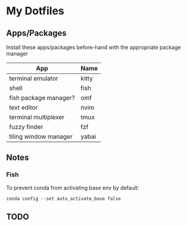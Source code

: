 # My Dotfiles

## Apps/Packages

Install these apps/packages before-hand with the appropriate package manager

App |  Name
--- | ---
terminal emulator | kitty
shell | fish
fish package manager? | omf
text editor | nvim
terminal multiplexer | tmux
fuzzy finder | fzf
tiling window manager | yabai

## Notes

### Fish

To prevent conda from activating base env by default:
```
conda config --set auto_activate_base false
```

## TODO
